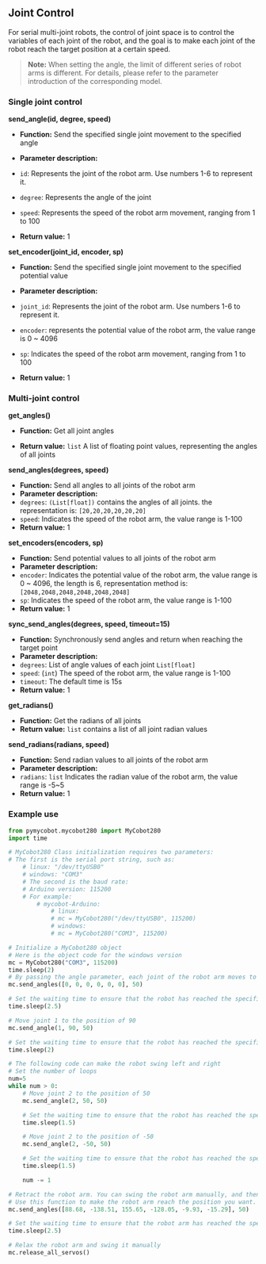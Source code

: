 ## Joint Control

For serial multi-joint robots, the control of joint space is to control the variables of each joint of the robot, and the goal is to make each joint of the robot reach the target position at a certain speed.

> **Note:** When setting the angle, the limit of different series of robot arms is different. For details, please refer to the parameter introduction of the corresponding model.


### Single joint control

**send_angle(id, degree, speed)**

- **Function:** Send the specified single joint movement to the specified angle

- **Parameter description:**

- `id`: Represents the joint of the robot arm. Use numbers 1-6 to represent it.

- `degree`: Represents the angle of the joint

- `speed`: Represents the speed of the robot arm movement, ranging from 1 to 100

- **Return value:** 1

**set_encoder(joint_id, encoder, sp)**

- **Function:** Send the specified single joint movement to the specified potential value

- **Parameter description:**

- `joint_id`: Represents the joint of the robot arm. Use numbers 1-6 to represent it.
- `encoder`: represents the potential value of the robot arm, the value range is 0 ~ 4096
- `sp`: Indicates the speed of the robot arm movement, ranging from 1 to 100
- **Return value:** 1

### Multi-joint control

**get_angles()**

- **Function:** Get all joint angles

- **Return value:** `list` A list of floating point values, representing the angles of all joints

**send_angles(degrees, speed)**

- **Function:** Send all angles to all joints of the robot arm
- **Parameter description:**
- `degrees`: `(List[float])` contains the angles of all joints. the representation  is: `[20,20,20,20,20,20]`
- `speed`: Indicates the speed of the robot arm, the value range is 1-100
- **Return value:** 1

**set_encoders(encoders, sp)**

- **Function:** Send potential values ​​to all joints of the robot arm
- **Parameter description:**
- `encoder`: Indicates the potential value of the robot arm, the value range is 0 ~ 4096, the length is 6, representation method is: `[2048,2048,2048,2048,2048,2048]`
- `sp`: Indicates the speed of the robot arm, the value range is 1-100
- **Return value:** 1

**sync_send_angles(degrees, speed, timeout=15)**

- **Function:** Synchronously send angles and return when reaching the target point
- **Parameter description:**
- `degrees`: List of angle values ​​of each joint `List[float]`
- `speed`: (`int`) The speed of the robot arm, the value range is 1-100
- `timeout`: The default time is 15s
- **Return value:** 1

**get_radians()**

- **Function:** Get the radians of all joints
- **Return value:** `list` contains a list of all joint radian values

**send_radians(radians, speed)**

- **Function:** Send radian values ​​to all joints of the robot arm
- **Parameter description:**
- `radians`: `list` Indicates the radian value of the robot arm, the value range is -5~5
- **Return value:** 1

### Example use

```python
from pymycobot.mycobot280 import MyCobot280
import time

# MyCobot280 Class initialization requires two parameters:
# The first is the serial port string, such as:
    # linux: "/dev/ttyUSB0"
    # windows: "COM3"
    # The second is the baud rate:
    # Arduino version: 115200
    # For example:
        # mycobot-Arduino:
            # linux:
            # mc = MyCobot280("/dev/ttyUSB0", 115200)
            # windows:
            # mc = MyCobot280("COM3", 115200)

# Initialize a MyCobot280 object
# Here is the object code for the windows version
mc = MyCobot280("COM3", 115200)
time.sleep(2)
# By passing the angle parameter, each joint of the robot arm moves to the corresponding position [0, 0, 0, 0, 0, 0]
mc.send_angles([0, 0, 0, 0, 0, 0], 50)

# Set the waiting time to ensure that the robot has reached the specified position
time.sleep(2.5)

# Move joint 1 to the position of 90
mc.send_angle(1, 90, 50)

# Set the waiting time to ensure that the robot has reached the specified position
time.sleep(2)

# The following code can make the robot swing left and right
# Set the number of loops
num=5
while num > 0:
    # Move joint 2 to the position of 50
    mc.send_angle(2, 50, 50)

    # Set the waiting time to ensure that the robot has reached the specified position
    time.sleep(1.5)

    # Move joint 2 to the position of -50
    mc.send_angle(2, -50, 50)

    # Set the waiting time to ensure that the robot has reached the specified position
    time.sleep(1.5)

    num -= 1

# Retract the robot arm. You can swing the robot arm manually, and then use the get_angles() function to get the coordinate sequence.
# Use this function to make the robot arm reach the position you want.
mc.send_angles([88.68, -138.51, 155.65, -128.05, -9.93, -15.29], 50)

# Set the waiting time to ensure that the robot arm has reached the specified position
time.sleep(2.5)

# Relax the robot arm and swing it manually
mc.release_all_servos()
```